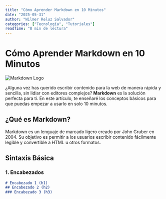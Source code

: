```yaml
---
title: "Cómo Aprender Markdown en 10 Minutos"
date: "2025-05-31"
author: "Wilmer Reluz Salvador"
categories: ["Tecnología", "Tutoriales"]
readTime: "8 min de lectura"
---
```


# Cómo Aprender Markdown en 10 Minutos

![Markdown Logo](https://static.tildacdn.net/tild3234-3066-4234-b638-306537326132/markdown.png)

¿Alguna vez has querido escribir contenido para la web de manera rápida y sencilla, sin lidiar con editores complejos? **Markdown** es la solución perfecta para ti. En este artículo, te enseñaré los conceptos básicos para que puedas empezar a usarlo en solo 10 minutos.

## ¿Qué es Markdown?

Markdown es un lenguaje de marcado ligero creado por John Gruber en 2004. Su objetivo es permitir a los usuarios escribir contenido fácilmente legible y convertible a HTML u otros formatos.

## Sintaxis Básica

### 1. Encabezados

```markdown
# Encabezado 1 (h1)
## Encabezado 2 (h2)
### Encabezado 3 (h3)